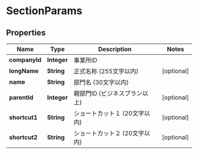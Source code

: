 

# SectionParams


## Properties

Name | Type | Description | Notes
------------ | ------------- | ------------- | -------------
**companyId** | **Integer** | 事業所ID | 
**longName** | **String** | 正式名称 (255文字以内) |  [optional]
**name** | **String** | 部門名 (30文字以内) | 
**parentId** | **Integer** | 親部門ID (ビジネスプラン以上) |  [optional]
**shortcut1** | **String** | ショートカット１ (20文字以内) |  [optional]
**shortcut2** | **String** | ショートカット２ (20文字以内) |  [optional]




